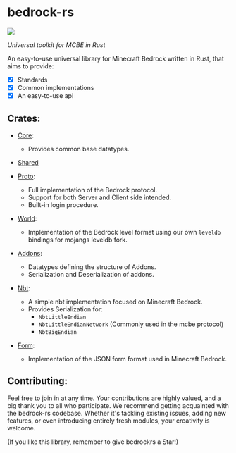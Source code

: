 # bedrock-rs

<a href="https://discord.gg/ArvWEVHGWs"><img src="https://img.shields.io/discord/1218673790775726182.svg?style=flat&label=Azurite&logo=discord&logoColor=ffffff&color=011e2c&labelColor=1f3157"><a/>

_Universal toolkit for MCBE in Rust_

An easy-to-use universal library for Minecraft Bedrock written in Rust, that aims to provide:

- [X] Standards
- [X] Common implementations
- [X] An easy-to-use api

## Crates:

- [Core](https://github.com/Adrian8115/bedrock-rs/tree/main/crates/bedrock_core):
    - Provides common base datatypes.

- [Shared](https://github.com/Adrian8115/bedrock-rs/tree/main/crates/bedrock_core)


- [Proto](https://github.com/Adrian8115/bedrock-rs/tree/main/crates/proto):
    - Full implementation of the Bedrock protocol.
    - Support for both Server and Client side intended.
    - Built-in login procedure.

- [World](https://github.com/Adrian8115/bedrock-rs/tree/main/crates/world):
    - Implementation of the Bedrock level format using our own `leveldb` bindings for mojangs leveldb fork.

- [Addons](https://github.com/Adrian8115/bedrock-rs/tree/main/crates/packs):
    - Datatypes defining the structure of Addons.
    - Serialization and Deserialization of addons.

- [Nbt](https://github.com/Adrian8115/bedrock-rs/tree/main/crates/nbt):
    - A simple nbt implementation focused on Minecraft Bedrock.
    - Provides Serialization for:
        - `NbtLittleEndian`
        - `NbtLittleEndianNetwork` (Commonly used in the mcbe protocol)
        - `NbtBigEndian`

- [Form](https://github.com/Adrian8115/bedrock-rs/tree/main/crates/form):
    - Implementation of the JSON form format used in Minecraft Bedrock.

## Contributing:

Feel free to join in at any time. Your contributions are highly valued, and a big thank you to all who participate. We
recommend getting acquainted with the bedrock-rs codebase. Whether it's tackling existing issues, adding new features,
or even introducing entirely fresh modules, your creativity is welcome.

(If you like this library, remember to give bedrockrs a Star!)
